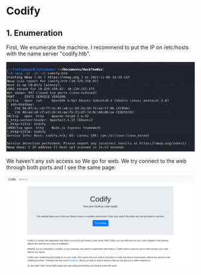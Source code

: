 # Codify

## 1. Enumeration
First, We enumerate the machine. I recommend to put the IP on /etc/hosts with the name server "codify.htb".

![nmap](https://github.com/JulianEspadaRodriguez/HackTheBox/blob/main/Codify/nmap.png)

We haven't any ssh access so We go for web.
We try connect to the web through both ports and I see the same page:

![nmap](https://github.com/JulianEspadaRodriguez/HackTheBox/blob/dcb54eb3513fc1e90654a321b48ea5be0cc1420c/Codify/Screenshot%202023-11-06%20at%2011-44-27%20Codify.png)



